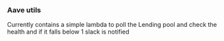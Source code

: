 ### Aave utils

Currently contains a simple lambda to poll the Lending pool and check the health and if it falls below 1 slack is notified
